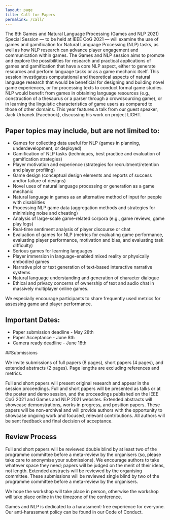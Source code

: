 ```yaml
---
layout: page
title: Call for Papers
permalink: /call/
---
```


The 8th Games and Natural Language Processing (Games and NLP 2021) Special
Session — to be held at IEEE CoG 2021 — will examine the use of games and
gamification for Natural Language Processing (NLP) tasks, as well as how NLP
research can advance player engagement and communication within games. The Games
and NLP session aims to promote and explore the possibilities for research and
practical applications of games and gamification that have a core NLP aspect,
either to generate resources and perform language tasks or as a game mechanic
itself. This session investigates computational and theoretical aspects of
natural language research that would be beneficial for designing and building
novel game experiences, or for processing texts to conduct formal game studies.
NLP would benefit from games in obtaining language resources (e.g., construction
of a thesaurus or a parser through a crowdsourcing game), or in learning the
linguistic characteristics of game users as compared to those of other domains.
This year features a talk from our guest speaker, Jack Urbanek (Facebook),
discussing his work on project LIGHT.

## Paper topics may include, but are not limited to:

- Games for collecting data useful for NLP (games in planning,
underdevelopment, or deployed)
- Gamification of NLP tasks (techniques, best practice and evaluation of
gamification strategies)
- Player motivation and experience (strategies for recruitment/retention
and player profiling)
- Game design (conceptual design elements and reports of success and/or
failure of designs)
- Novel uses of natural language processing or generation as a game
mechanic
- Natural language in games as an alternative method of input for people
with disabilities
- Processing NLP game data (aggregation methods and strategies for
minimising noise and cheating)
- Analysis of large-scale game-related corpora (e.g., game reviews, game
play logs)
- Real-time sentiment analysis of player discourse or chat
- Evaluation of games for NLP (metrics for evaluating game performance,
evaluating player performance, motivation and bias, and evaluating task
difficulty)
- Serious games for learning languages
- Player immersion in language-enabled mixed reality or physically embodied
games
- Narrative plot or text generation of text-based interactive narrative
systems
- Natural language understanding and generation of character dialogue
- Ethical and privacy concerns of ownership of text and audio chat in
massively multiplayer online games.

 We especially encourage participants to share frequently used metrics for
assessing game and player performance.
 
## Important Dates:
- Paper submission deadline - May 28th
- Paper Acceptance - June 8th
- Camera ready deadline - June 18th

##Submissions

 We invite submissions of full papers (8 pages), short papers (4 pages), and
extended abstracts (2 pages). Page lengths are excluding references and metrics.

 Full and short papers will present original research and appear in the session
proceedings. Full and short papers will be presented as talks or at the poster
and demo session, and the proceedings published on the IEEE CoG 2021 and Games
and NLP 2021 websites.
 Extended abstracts will showcase demonstrations, works in progress, and
position papers. These papers will be non-archival and will provide authors with
the opportunity to showcase ongoing work and focused, relevant contributions.
All authors will be sent feedback and final decision of acceptance. 
 
## Review Process

 Full and short papers will be reviewed double blind by at least two of the
programme committee before a meta-review by the organisers (so, please take care
to anonymise your submissions). We encourage authors to take whatever space they
need; papers will be judged on the merit of their ideas, not length.
 Extended abstracts will be reviewed by the organising committee. These
submissions will be reviewed single blind by two of the programme committee
before a meta-review by the organisers.

We hope the workshop will take place in person, otherwise the workshop will take
place online in the timezone of the conference.

 Games and NLP is dedicated to a harassment-free experience for everyone. Our
anti-harassment policy can be found in our Code of Conduct.

